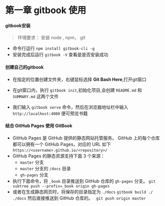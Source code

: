 # 第一章 gitbook 使用
#### gitbook安装
> 环境要求： 安装 node , npm， git

- 命令行运行 `npm install gitbook-cli -g`
- 安装完成后运行 `gitbook -V` 查看是是否安装成功

#### 创建自己的gitbook
- 在指定的位置创建文件夹，右键鼠标选择 **Git Bash Here**,打开git窗口  

- 在git窗口内，执行 `gitbook init`,初始化项目,会创建 `README.md` 和 `SUMMARY.md` 这两个文件  

- 我们输入 `gitbook serve` 命令，然后在浏览器地址栏中输入 `http://localhost:4000` 便可预览书籍

#### 结合 GitHub Pages 使用 GitBook
- GitHub Pages 是 GitHub 提供的静态网站托管服务。
  GitHub 上的每个仓库都可以拥有一个 GitHub Pages，对应的 URL 如下 `https://<username>.github.io/<repository>/`
- GitHub Pages 的静态资源支持下面 3 个来源：
  - `master` 分支
  - `master` 分支的 `/docs` 目录
  - `gh-pages` 分支
- 执行下面命令，将 `_book` 目录推送到 GitHub 仓库的 `gh-pages` 分支。
`git subtree push --prefix=_book origin gh-pages`
- 或者在生成静态网页时，将保存的目录指定为 `./docs`
`gitbook build ./ ./docs`
然后直接推送到 GitHub 仓库的。
` git push origin master`
